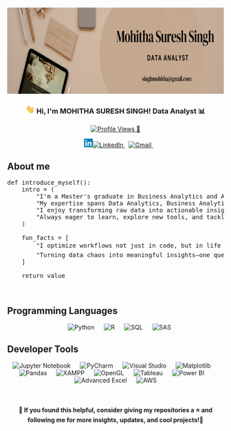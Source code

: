 <p align="center">
  <img src="https://github.com/mohithasingh/mohithasingh/blob/main/Background%20banner.png" height="200"/>
</p>

<h3 align="center"> 
    <img src="https://github.com/mohithasingh/mohithasingh/blob/main/hello.gif" width="21"> 
    Hi, I'm <b>MOHITHA SURESH SINGH!</b> Data Analyst 📊
</h3>

<p align="center">
    <!-- Profile Views -->
    <a href="https://komarev.com/ghpvc/?username=mohithasingh">
        <img src="https://komarev.com/ghpvc/?username=mohithasingh&label=%20Profile%20Views%20👀%20&color=0e75b6&style=flat" alt="Profile Views 👀" />
    </a>
</p>
<p align="center">
    &emsp;
    <a href="https://www.linkedin.com/in/mohithasingh/" target="_blank">
         <img alt="LinkedIn" width="20px" src="https://github.com/mohithasingh/mohithasingh/blob/main/Linkedin%20Logo.png"><img alt="LinkedIn" src="https://img.shields.io/badge/LinkedIn-blue?style=flat-square&logo=linkedin&logoColor=white">
    </a> 
    &nbsp;
    <a href="mailto:singhmohitha@gmail.com.com" target="_blank">
        <img alt="Gmail" src="https://img.shields.io/badge/-singhmohitha@gmail.com-c14438?style=flat-square&logo=Gmail&logoColor=white">
    </a> 
    &nbsp;
</p>

## About me

<pre>
def introduce_myself():
    intro = (
        "I'm a Master's graduate in Business Analytics and Artificial Intelligence with a strong passion for data-driven decision-making.", 
        "My expertise spans Data Analytics, Business Analytics, Data Engineering, Data Science, and cloud computing, including AWS and Azure.",
        "I enjoy transforming raw data into actionable insights, optimizing data workflows, and automating analytical processes to drive efficiency and informed decision-making..", 
        "Always eager to learn, explore new tools, and tackle complex data challenges! 🚀"
    )
    
    fun_facts = [
        "I optimize workflows not just in code, but in life too! ☕💻",
        "Turning data chaos into meaningful insights—one query at a time! 😎",
    ]
    
    return value
</pre>
</br>

## Programming Languages
<p align="center"> &emsp; 
  <img alt="Python" src="https://img.shields.io/badge/Python-FFD43B?style=flat-square&logo=python&logoColor=darkgreen"> &emsp; 
  <img alt="R" src="https://img.shields.io/badge/R-276DC3?style=flat-square&logo=r&logoColor=white"> &emsp; 
  <img alt="SQL" src="https://img.shields.io/badge/SQL-4479A1?style=flat-square&logo=mysql&logoColor=white"> &emsp; 
  <img alt="SAS" src="https://img.shields.io/badge/SAS-004B87?style=flat-square&logo=sas&logoColor=white"> 
</p>


## Developer Tools
<p align="center"> 
  <img alt="Jupyter Notebook" src="https://img.shields.io/badge/Jupyter%20Notebook-F37626?style=flat-square&logo=jupyter&logoColor=white"> &emsp;
  <img alt="PyCharm" src="https://img.shields.io/badge/PyCharm-000000?style=flat-square&logo=pycharm&logoColor=white"> &emsp;
  <img alt="Visual Studio" src="https://img.shields.io/badge/Visual%20Studio-5C2D91?style=flat-square&logo=visualstudio&logoColor=white"> &emsp;
  <img alt="Matplotlib" src="https://img.shields.io/badge/Matplotlib-11557C?style=flat-square&logo=python&logoColor=white"> &emsp;
  <img alt="Pandas" src="https://img.shields.io/badge/Pandas-150458?style=flat-square&logo=pandas&logoColor=white"> &emsp;
  <img alt="XAMPP" src="https://img.shields.io/badge/XAMPP-FB7A24?style=flat-square&logo=xampp&logoColor=white"> &emsp;
  <img alt="OpenGL" src="https://img.shields.io/badge/OpenGL-5586A4?style=flat-square&logo=opengl&logoColor=white"> &emsp;
  <img alt="Tableau" src="https://img.shields.io/badge/Tableau-E97627?style=flat-square&logo=tableau&logoColor=white"> &emsp;
  <img alt="Power BI" src="https://img.shields.io/badge/Power%20BI-F2C811?style=flat-square&logo=powerbi&logoColor=black"> &emsp;
  <img alt="Advanced Excel" src="https://img.shields.io/badge/Advanced%20Excel-217346?style=flat-square&logo=microsoft-excel&logoColor=white"> &emsp;
  <img alt="AWS" src="https://img.shields.io/badge/AWS-FF9900?style=flat-square&logo=amazonaws&logoColor=white"> 
</p>


</br>
<h4 align="center"> 
🌟 If you found this helpful, consider giving my repositories a ⭐ and following me for more insights, updates, and cool projects!🌟
</h4>
